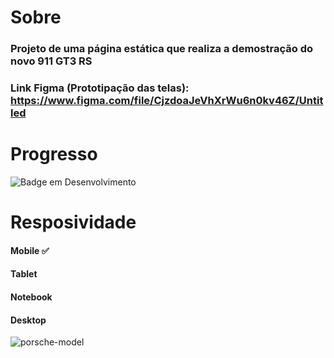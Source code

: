 # Sobre

### Projeto de uma página estática que realiza a demostração do novo 911 GT3 RS

### Link Figma (Prototipação das telas): https://www.figma.com/file/CjzdoaJeVhXrWu6n0kv46Z/Untitled

# Progresso

![Badge em Desenvolvimento](http://img.shields.io/static/v1?label=STATUS&message=EM%20DESENVOLVIMENTO&color=GREEN&style=for-the-badge)

# Resposividade

#### Mobile ✅
#### Tablet 
#### Notebook
#### Desktop 

![porsche-model](https://user-images.githubusercontent.com/90704921/193847624-72a5a2df-d613-4d7a-9e51-8a9f33069ff2.png)
